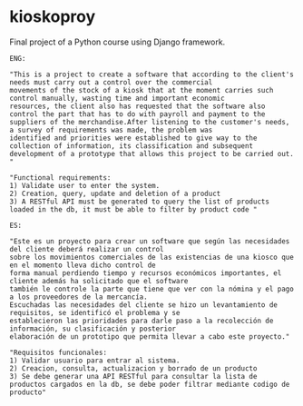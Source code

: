 # kioskoproy

Final project of a Python course using Django framework.

    ENG:
   
    "This is a project to create a software that according to the client's needs must carry out a control over the commercial
    movements of the stock of a kiosk that at the moment carries such control manually, wasting time and important economic
    resources, the client also has requested that the software also control the part that has to do with payroll and payment to the
    suppliers of the merchandise.After listening to the customer's needs, a survey of requirements was made, the problem was
    identified and priorities were established to give way to the collection of information, its classification and subsequent
    development of a prototype that allows this project to be carried out. "

    "Functional requirements:
    1) Validate user to enter the system.
    2) Creation, query, update and deletion of a product
    3) A RESTful API must be generated to query the list of products loaded in the db, it must be able to filter by product code "
    
    ES:

    "Este es un proyecto para crear un software que según las necesidades del cliente deberá realizar un control 
    sobre los movimientos comerciales de las existencias de una kiosco que en el momento lleva dicho control de 
    forma manual perdiendo tiempo y recursos económicos importantes, el cliente además ha solicitado que el software 
    también le controle la parte que tiene que ver con la nómina y el pago a los proveedores de la mercancía. 
    Escuchadas las necesidades del cliente se hizo un levantamiento de requisitos, se identificó el problema y se 
    establecieron las prioridades para darle paso a la recolección de información, su clasificación y posterior 
    elaboración de un prototipo que permita llevar a cabo este proyecto."

    "Requisitos funcionales:
    1) Validar usuario para entrar al sistema.
    2) Creacion, consulta, actualizacion y borrado de un producto
    3) Se debe generar una API RESTful para consultar la lista de productos cargados en la db, se debe poder filtrar mediante codigo de producto"
    
